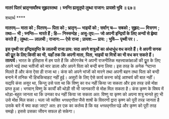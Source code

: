 **मातरं पितरं भ्रातृन्सर्वांश्च सुहृदस्तथा ।** **घ्नन्ति ह्यसुतृपो लुब्धा राजान: प्रायशो भुवि ॥ ६७॥** 

शब्दार्थ **** 

**मातरम्—** **माता को** **; पितरम्—** **पिता को** **; भ्रातृन्—** **भाइयों को** **; सर्वान् च—** **सबको** **; सुहृद:—** **मित्रगण** **; तथा—** **भी** **; घ्नन्ति—** **मारते हैं** **; हि—** **निस्सन्देह** **; असु-तृप:—** **जो अपनी इन्द्रियों के लिए अन्यों से ईष्र्या करते हैं** **; लुब्धा:—** **लालची** **; राजान:—** **ऐसे** **राजा** **; प्रायश:—** **प्राय:** **; भुवि—** **पृथ्वी पर।** **.** 

**इस पृथ्वी पर इन्द्रियतृप्ति के लालची राजा प्राय: सदा अपने शत्रुओं का अंधाधुंध वध करते** **हैं। वे अपनी सनक की पूॢत के लिए किसी का भी, यहाँ तक कि अपनी माता, पिता, भाइयों** **या मित्रों का भी वध कर सकते हैं।** **तात्पर्य :** भारत के इतिहास में हम पाते हैं कि औरंगजेब ने अपनी राजनीतिक महत्त्वाकांक्षाओं की पूॢत के लिए अपने भाई तथा भतीजों को मार डाला और अपने पिता को बन्दी बना लिया। इस तरह के अनेक ²ष्टान्त मिलते हैं और कंस ऐसा ही राजा था। कंस को अपने भांजों को मारने तथा अपनी बहन तथा पिता को बन्दी बनाने में तनिक भी हिचकिचाहट नहीं हुई। असुरों के लिए ऐसे कार्य करना कोई आश्चर्य की बात नहीं। यद्यपि कंस असुर था, किन्तु उसे पता था कि विष्णु का वध नहीं किया जा सकता और इस तरह उसे मोक्ष प्राप्त हुआ। भगवान् विष्णु के कार्यों की थोड़ी सी भी जानकारी से मोक्ष मिल सकता है। कंस कृष्ण के विषय में थोड़ा-बहुत जानता था कि उनका वध नहीं किया जा सकता अत: विष्णु या कृष्ण को अपना शत्रु मानते हुए भी उसे मोक्ष मिल सका। भला जो व्यक्ति *भगवद्गीता* जैसे शाषों के विवरणों द्वारा कृष्ण को पूरी तरह जानता है उसके बारे में क्या कहा जाए? अत: हर एक का कर्तव्य है कि वह *भगवद्गीता* पढ़े और कृष्ण को पूरी तरह समझे। इससे उसका जीवन सफल हो सकेगा।  